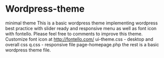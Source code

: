 # Wordpress-theme
minimal theme
This is a basic wordpress theme implementing wordpress best practice with slider ready and responsive menu as well as font icon with fontello.
Please feel free to comments to improve this theme.
Customize font icon at http://fontello.com/
ui-theme.css - desktop and overall css
q.css - responsive file
page-homepage.php 
the rest is a basic wordpress theme file.
